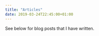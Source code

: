 ```yaml
---
title: "Articles"
date: 2019-03-24T22:45:00+01:00
---
```


See below for blog posts that I have written.
